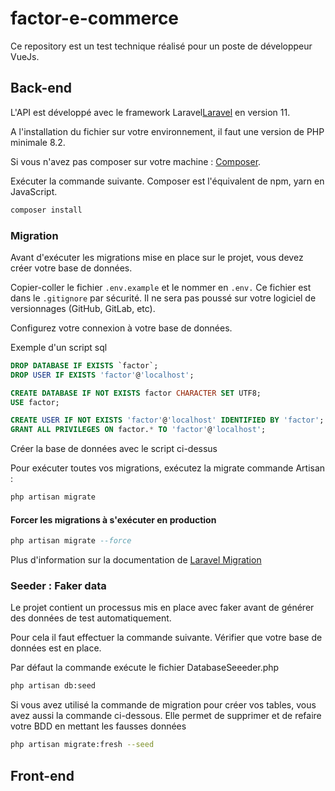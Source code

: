 # factor-e-commerce
Ce repository est un test technique réalisé pour un poste de développeur VueJs.

## Back-end

L'API est développé avec le framework Laravel[Laravel](https://laravel.com/docs/11.x) en version 11.

A l'installation du fichier sur votre environnement, il faut une version de PHP minimale 8.2.

Si vous n'avez pas composer sur votre machine : [Composer](https://getcomposer.org/).

Exécuter la commande suivante. Composer est l'équivalent de npm, yarn en JavaScript.

```bash
composer install
```

### Migration

Avant d'exécuter les migrations mise en place sur le projet, vous devez créer votre base de données.

Copier-coller le fichier ```.env.example``` et le nommer en ```.env.``` Ce fichier est dans le ```.gitignore``` par sécurité. Il ne sera pas poussé sur votre logiciel de versionnages (GitHub, GitLab, etc).

Configurez votre connexion à votre base de données.

Exemple d'un script sql 
```sql
DROP DATABASE IF EXISTS `factor`;
DROP USER IF EXISTS 'factor'@'localhost';

CREATE DATABASE IF NOT EXISTS factor CHARACTER SET UTF8;
USE factor;

CREATE USER IF NOT EXISTS 'factor'@'localhost' IDENTIFIED BY 'factor';
GRANT ALL PRIVILEGES ON factor.* TO 'factor'@'localhost';
```

Créer la base de données avec le script ci-dessus

Pour exécuter toutes vos migrations, exécutez la migrate commande Artisan :

```sql
php artisan migrate
```

#### Forcer les migrations à s'exécuter en production

```sql
php artisan migrate --force
```

Plus d'information sur la documentation de [Laravel Migration](https://laravel.com/docs/7.x/migrations)

### Seeder : Faker data

Le projet contient un processus mis en place avec faker avant de générer des données de test automatiquement.

Pour cela il faut effectuer la commande suivante. Vérifier que votre base de données est en place.

Par défaut la commande exécute le fichier DatabaseSeeeder.php

```bash
php artisan db:seed
```

Si vous avez utilisé la commande de migration pour créer vos tables, vous avez aussi la commande ci-dessous. Elle permet de supprimer et de refaire votre BDD en mettant les fausses données

```bash
php artisan migrate:fresh --seed
```

## Front-end